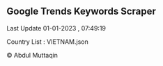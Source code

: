 

## Google Trends Keywords Scraper 
 
Last Update 01-01-2023 , 07:49:19

Country List :
VIETNAM.json



© Abdul Muttaqin 
